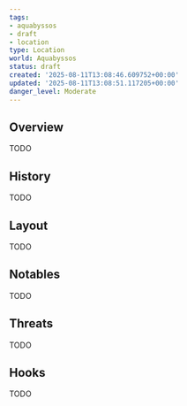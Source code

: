 ```yaml
---
tags:
- aquabyssos
- draft
- location
type: Location
world: Aquabyssos
status: draft
created: '2025-08-11T13:08:46.609752+00:00'
updated: '2025-08-11T13:08:51.117205+00:00'
danger_level: Moderate
---
```



## Overview

TODO
## History

TODO
## Layout

TODO
## Notables

TODO
## Threats

TODO
## Hooks

TODO
